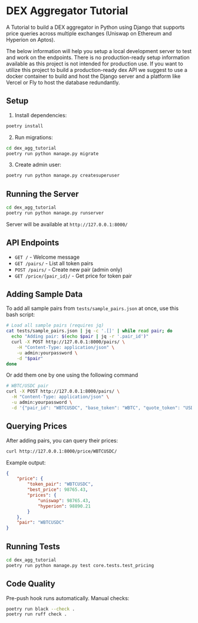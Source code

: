 # DEX Aggregator Tutorial

A Tutorial to build a DEX aggregator in Python using Django that supports price queries across multiple exchanges (Uniswap on Ethereum and Hyperion on Aptos).

The below information will help you setup a local development server to test and work on the endpoints. There is no production-ready setup information available as this project is not intended for production use. If you want to utilize this project to build a production-ready dex API we suggest to use a docker container to build and host the Django server and a platform like Vercel or Fly to host the database redundantly.

## Setup

1. Install dependencies:
```bash
poetry install
```

2. Run migrations:
```bash
cd dex_agg_tutorial
poetry run python manage.py migrate
```

3. Create admin user:
```bash
poetry run python manage.py createsuperuser
```

## Running the Server

```bash
cd dex_agg_tutorial
poetry run python manage.py runserver
```

Server will be available at `http://127.0.0.1:8000/`

## API Endpoints

- `GET /` - Welcome message
- `GET /pairs/` - List all token pairs
- `POST /pairs/` - Create new pair (admin only)
- `GET /price/{pair_id}/` - Get price for token pair

## Adding Sample Data

To add all sample pairs from `tests/sample_pairs.json` at once, use this bash script:

```bash
# Load all sample pairs (requires jq)
cat tests/sample_pairs.json | jq -c '.[]' | while read pair; do
  echo "Adding pair: $(echo $pair | jq -r '.pair_id')"
  curl -X POST http://127.0.0.1:8000/pairs/ \
    -H "Content-Type: application/json" \
    -u admin:yourpassword \
    -d "$pair"
done
```

Or add them one by one using the following command

```bash
# WBTC/USDC pair
curl -X POST http://127.0.0.1:8000/pairs/ \
  -H "Content-Type: application/json" \
  -u admin:yourpassword \
  -d '{"pair_id": "WBTCUSDC", "base_token": "WBTC", "quote_token": "USDC", "active_exchanges": ["uniswap", "hyperion"], "pool_contracts": {"uniswap": "0x99ac8ca7087fa4a2a1fb6357269965a2014abc35", "hyperion": "0xa7bb8c9b3215e29a3e2c2370dcbad9c71816d385e7863170b147243724b2da58"}}'

```

## Querying Prices

After adding pairs, you can query their prices:

```bash
curl http://127.0.0.1:8000/price/WBTCUSDC/
```

Example output:
```json
{
    "price": {
        "token_pair": "WBTCUSDC",
        "best_price": 98765.43,
        "prices": {
            "uniswap": 98765.43,
            "hyperion": 98890.21
        }
    },
    "pair": "WBTCUSDC"
}
``` 

## Running Tests

```bash
cd dex_agg_tutorial
poetry run python manage.py test core.tests.test_pricing
```

## Code Quality

Pre-push hook runs automatically. Manual checks:
```bash
poetry run black --check .
poetry run ruff check .
```
